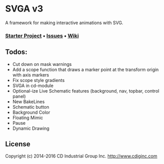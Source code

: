 # SVGA v3

A framework for making interactive animations with SVG.

### [Starter Project](https://github.com/cdig/svg-activity-starter) • [Issues](https://github.com/cdig/svga/issues) • [Wiki](https://github.com/cdig/svga/wiki)

## Todos:

* Cut down on mask warnings
* Add a scope function that draws a marker point at the transform origin with axis markers
* Fix scope style gradients
* SVGA in cd-module
* Optional-ize Live Schematic features (background, nav, topbar, control panel)
* New BakeLines
* Schematic button
* Background Color
* Floating Mimic
* Pause
* Dynamic Drawing

## License
Copyright (c) 2014-2016 CD Industrial Group Inc. http://www.cdiginc.com

